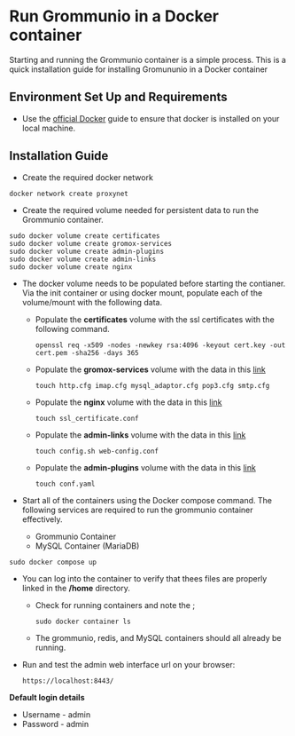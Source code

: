 # Run Grommunio in a Docker container

Starting and running the Grommunio container is a simple process. This is a quick installation guide for installing Gromununio in a Docker container


## Environment Set Up and Requirements

* Use the [official Docker](https://docs.docker.com/get-docker/) guide to ensure that docker is installed on your local machine.

## Installation Guide
* Create the required docker network
```
docker network create proxynet
```

* Create the required volume needed for persistent data to run the Grommunio container.
```
sudo docker volume create certificates
sudo docker volume create gromox-services
sudo docker volume create admin-plugins
sudo docker volume create admin-links
sudo docker volume create nginx
```

* The docker volume needs to be populated before starting the contianer. Via the init container or using docker mount, populate each of the volume/mount with the following data.

  * Populate the **certificates** volume with the ssl certificates with the following command.
    ```
    openssl req -x509 -nodes -newkey rsa:4096 -keyout cert.key -out cert.pem -sha256 -days 365
    ```
  * Populate the **gromox-services** volume with the data in this [link](gromox-services)
    ```
    touch http.cfg imap.cfg mysql_adaptor.cfg pop3.cfg smtp.cfg
    ```
  * Populate the **nginx** volume with the data in this [link](nginx)
    ```
    touch ssl_certificate.conf
    ```
  * Populate the **admin-links** volume with the data in this [link](links)
    ```
    touch config.sh web-config.conf
    ```
  * Populate the **admin-plugins** volume with the data in this [link](plugins)

    ```
    touch conf.yaml
    ```


* Start all of the containers using the Docker compose command. The following services are required to run the grommunio container effectively.
  * Grommunio Container
  * MySQL Container (MariaDB)
```
sudo docker compose up
```


* You can log into the container to verify that thees files are properly linked in the **/home** directory.
  * Check for running containers and note the <container ID>;
    ```
    sudo docker container ls
    ```

  * The grommunio, redis, and MySQL containers should all already be running.


* Run and test the admin web interface url on your browser:

    ```
    https://localhost:8443/
    ```

**Default login details**

- Username - admin
- Password - admin
